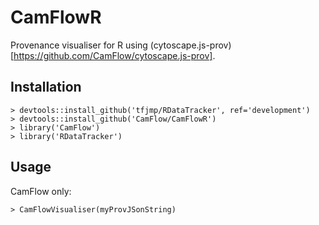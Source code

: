 # CamFlowR

Provenance visualiser for R using (cytoscape.js-prov)[https://github.com/CamFlow/cytoscape.js-prov].

## Installation

```
> devtools::install_github('tfjmp/RDataTracker', ref='development')
> devtools::install_github('CamFlow/CamFlowR')  
> library('CamFlow')  
> library('RDataTracker')
```

## Usage

CamFlow only:

```
> CamFlowVisualiser(myProvJSonString)
```
